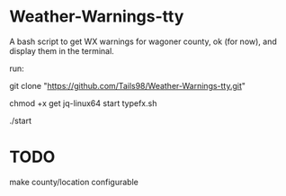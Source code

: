 # Weather-Warnings-tty
A bash script to get WX warnings for wagoner county, ok (for now), and display them in the terminal.

run:

git clone "https://github.com/Tails98/Weather-Warnings-tty.git"

chmod +x get jq-linux64 start typefx.sh

./start

# TODO

make county/location configurable
